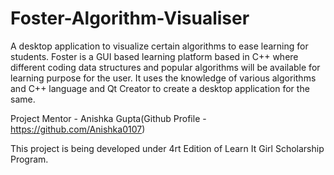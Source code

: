 # Foster-Algorithm-Visualiser
A desktop application to visualize certain algorithms to ease learning for students.
Foster is a GUI based learning platform based in C++ where different coding data structures and popular algorithms will be available for learning purpose for the user. It uses the knowledge of various algorithms and C++ language and Qt Creator to create a desktop application for the same.

Project Mentor - Anishka Gupta(Github Profile - https://github.com/Anishka0107)

This project is being developed under 4rt Edition of Learn It Girl Scholarship Program.
